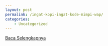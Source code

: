 ```yaml
---
layout: post
permalink: /ingat-kopi-ingat-kode-mimpi-wap/
categories:
    - Uncategorized
---
```


[Baca Selengkapnya](/08)